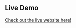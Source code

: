 ## Live Demo

[Check out the live website here!](https://michaelpeterschmid.github.io/test_your_clickspeed/)
